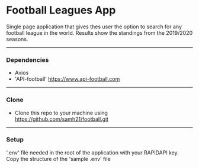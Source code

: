 # Football Leagues App

Single page application that gives thes user the option to search for any football league in the world. Results show the standings from the 2019/2020 seasons.

---

### Dependencies

- Axios
- 'API-football' https://www.api-football.com

---

### Clone

- Clone this repo to your machine using https://github.com/samh21/football.git

---

### Setup

'.env' file needed in the root of the application with your RAPIDAPI key. Copy the structure of the 'sample .env' file
